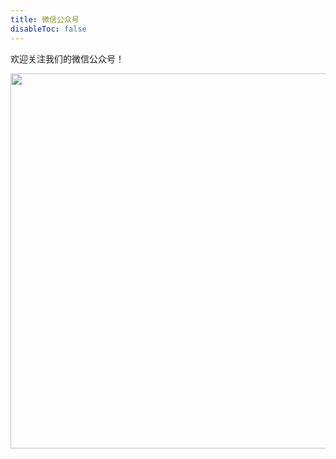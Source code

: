 ```yaml
---
title: 微信公众号
disableToc: false
---
```


欢迎关注我们的微信公众号！


<center><img src="/image/tlmgr-1.png" width="600"></center>




